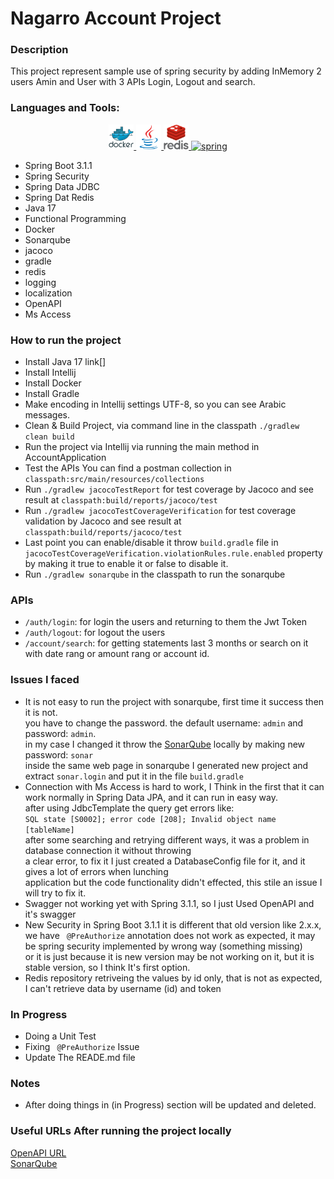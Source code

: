 # Nagarro Account Project

### Description

This project represent sample use of spring security by adding InMemory 2 users Amin and User
with 3 APIs Login, Logout and search.

### Languages and Tools:

<p align="center"> <a href="https://www.docker.com/" target="_blank" rel="noreferrer"> <img src="https://raw.githubusercontent.com/devicons/devicon/master/icons/docker/docker-original-wordmark.svg" alt="docker" width="40" height="40"/> </a> <a href="https://www.java.com" target="_blank" rel="noreferrer"> <img src="https://raw.githubusercontent.com/devicons/devicon/master/icons/java/java-original.svg" alt="java" width="40" height="40"/> </a> <a href="https://redis.io" target="_blank" rel="noreferrer"> <img src="https://raw.githubusercontent.com/devicons/devicon/master/icons/redis/redis-original-wordmark.svg" alt="redis" width="40" height="40"/> </a> <a href="https://spring.io/" target="_blank" rel="noreferrer"> <img src="https://www.vectorlogo.zone/logos/springio/springio-icon.svg" alt="spring" width="40" height="40"/> </a> </p>

- Spring Boot 3.1.1
- Spring Security
- Spring Data JDBC
- Spring Dat Redis
- Java 17
- Functional Programming
- Docker
- Sonarqube
- jacoco
- gradle
- redis
- logging
- localization
- OpenAPI
- Ms Access

### How to run the project

- Install Java 17 link[]
- Install Intellij
- Install Docker
- Install Gradle
- Make encoding in Intellij settings UTF-8, so you can see Arabic messages.
- Clean & Build Project, via command line in the classpath `./gradlew clean build`
- Run the project via Intellij via running the main method in AccountApplication
- Test the APIs You can find a postman collection in ``` classpath:src/main/resources/collections ```
- Run `./gradlew jacocoTestReport` for test coverage by Jacoco and see result
  at ``` classpath:build/reports/jacoco/test ```
- Run `./gradlew jacocoTestCoverageVerification` for test coverage validation by Jacoco and see result
  at ``` classpath:build/reports/jacoco/test ```
- Last point you can enable/disable it throw ``` build.gradle ``` file
  in ``` jacocoTestCoverageVerification.violationRules.rule.enabled ``` property by making it true to enable it or false
  to disable it.
- Run `./gradlew sonarqube` in the classpath to run the sonarqube

### APIs

- ``` /auth/login ```: for login the users and returning to them the Jwt Token
- ``` /auth/logout ```: for logout the users
- ``` /account/search ```: for getting statements last 3 months or search on it with date rang or amount rang or account
  id.

### Issues I faced

- It is not easy to run the project with sonarqube, first time it success then it is not. <br>
  you have to change the password. the default username: ``` admin ``` and password: ``` admin ```. <br>
  in my case I changed it throw the [SonarQube](http://localhost:9000/) locally by making new
  password: ``` sonar ``` <br>
  inside the same web page in sonarqube I generated new project and extract ``` sonar.login ``` and put it in the
  file ``` build.gradle ```
- Connection with Ms Access is hard to work, I Think in the first that it can work normally in Spring Data JPA, and it
  can run in easy way. <br>
  after using JdbcTemplate the query get errors like: <br>
  ``` SQL state [S0002]; error code [208]; Invalid object name [tableName] ``` <br>
  after some searching and retrying different ways, it was a problem in database connection it without throwing <br>
  a clear error, to fix it I just created a DatabaseConfig file for it, and it gives a lot of errors when lunching <br>
  application but the code functionality didn't effected, this stile an issue I will try to fix it.
- Swagger not working yet with Spring 3.1.1, so I just Used OpenAPI and it's swagger
- New Security in Spring Boot 3.1.1 it is different that old version like 2.x.x, <br>
  we have ```  @PreAuthorize ``` annotation does not work as expected, it may be spring security implemented by wrong
  way (something missing) <br>
  or it is just because it is new version may be not working on it, but it is stable version, so I think It's first
  option.
- Redis repository retriveing the values by id only, that is not as expected, <br>
  I can't retrieve data by username (id) and token

### In Progress

- Doing a Unit Test
- Fixing ```  @PreAuthorize ``` Issue
- Update The READE.md file

### Notes

- After doing things in (in Progress) section will be updated and deleted.

### Useful URLs After running the project locally

[OpenAPI URL](http://localhost:8070/api/account/swagger-ui/index.html) <br>
[SonarQube](http://localhost:9000/)

